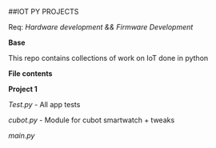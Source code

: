 ##IOT PY PROJECTS

Req:
*Hardware development && Firmware Development*

**Base**

This repo contains collections of work on IoT done in python


**File contents**

**Project 1**

*Test.py* - All app tests 

*cubot.py* - Module for cubot smartwatch + tweaks

*main.py*
